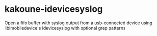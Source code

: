 # kakoune-idevicesyslog
Open a fifo buffer with syslog output from a usb-connected device using libimobiledevice's idevicesyslog with optional grep patterns
